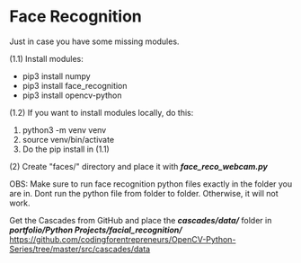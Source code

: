 
# Face Recognition

Just in case you have some missing modules.

(1.1) Install modules:

  - pip3 install numpy
  - pip3 install face_recognition
  - pip3 install opencv-python

(1.2) If you want to install modules locally, do this:

  1. python3 -m venv venv
  2. source venv/bin/activate
  3. Do the pip install in (1.1)

(2) Create "faces/" directory and place it with ***face_reco_webcam.py***

OBS: Make sure to run face recognition python files exactly in the folder you are in. Dont run the python file from folder to folder. Otherwise, it will not work.

Get the Cascades from GitHub and place the ***cascades/data/*** folder in ***portfolio/Python Projects/facial_recognition/***
https://github.com/codingforentrepreneurs/OpenCV-Python-Series/tree/master/src/cascades/data
